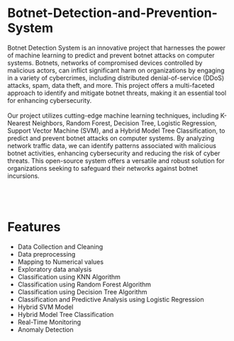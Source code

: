 # Botnet-Detection-and-Prevention-System

Botnet Detection System is an innovative project that harnesses the power of machine learning to predict and prevent botnet attacks on computer systems. Botnets, networks of compromised devices controlled by malicious actors, can inflict significant harm on organizations by engaging in a variety of cybercrimes, including distributed denial-of-service (DDoS) attacks, spam, data theft, and more. This project offers a multi-faceted approach to identify and mitigate botnet threats, making it an essential tool for enhancing cybersecurity.
</br>
</br>
Our project utilizes cutting-edge machine learning techniques, including K-Nearest Neighbors, Random Forest, Decision Tree, Logistic Regression, Support Vector Machine (SVM), and a Hybrid Model Tree Classification, to predict and prevent botnet attacks on computer systems. By analyzing network traffic data, we can identify patterns associated with malicious botnet activities, enhancing cybersecurity and reducing the risk of cyber threats. This open-source system offers a versatile and robust solution for organizations seeking to safeguard their networks against botnet incursions.
</br>
</br>
</br>
</br>

# Features
* Data Collection and Cleaning
* Data preprocessing
* Mapping to Numerical values
* Exploratory data analysis
* Classification using KNN Algorithm
* Classification using Random Forest Algorithm
* Classification using Decision Tree Algorithm
* Classification and Predictive Analysis using Logistic Regression
* Hybrid SVM Model
* Hybrid Model Tree Classification
* Real-Time Monitoring
* Anomaly Detection
  
  
